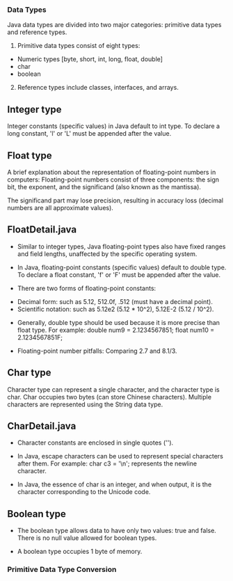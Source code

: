 ### Data Types

Java data types are divided into two major categories: primitive data types and reference types.

1. Primitive data types consist of eight types:

* Numeric types [byte, short, int, long, float, double]
* char
* boolean

2. Reference types include classes, interfaces, and arrays.

## Integer type
Integer constants (specific values) in Java default to int type. To declare a long constant, 'l' or 'L' must be appended after the value.

## Float type
A brief explanation about the representation of floating-point numbers in computers: 
Floating-point numbers consist of three components: the sign bit, the exponent, and the significand (also known as the mantissa). 


The significand part may lose precision, resulting in accuracy loss (decimal numbers are all approximate values).

## FloatDetail.java
* Similar to integer types, Java floating-point types also have fixed ranges and field lengths, unaffected by the specific operating system.

* In Java, floating-point constants (specific values) default to double type. To declare a float constant, 'f' or 'F' must be appended after the value.

* There are two forms of floating-point constants:
- Decimal form: such as 5.12, 512.0f, .512 (must have a decimal point).
- Scientific notation: such as 5.12e2 (5.12 * 10^2), 5.12E-2 (5.12 / 10^2).

* Generally, double type should be used because it is more precise than float type. For example: double num9 = 2.1234567851; float num10 = 2.1234567851F;

* Floating-point number pitfalls: Comparing 2.7 and 8.1/3.


## Char type
Character type can represent a single character, and the character type is char. Char occupies two bytes (can store Chinese characters). Multiple characters are represented using the String data type.



## CharDetail.java
* Character constants are enclosed in single quotes ('').

* In Java, escape characters can be used to represent special characters after them. For example: char c3 = '\n'; represents the newline character.

* In Java, the essence of char is an integer, and when output, it is the character corresponding to the Unicode code.


## Boolean type
* The boolean type allows data to have only two values: true and false. There is no null value allowed for boolean types.

* A boolean type occupies 1 byte of memory.




### Primitive Data Type Conversion



